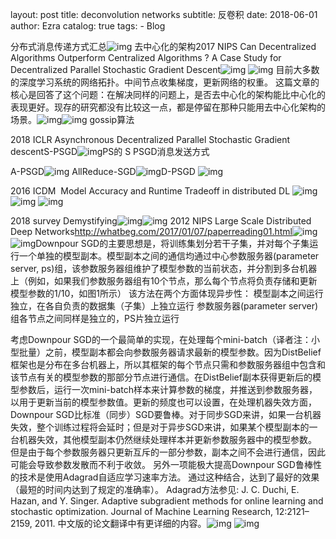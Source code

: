layout:     post
title:      deconvolution networks 
subtitle:   反卷积
date:       2018-06-01
author:     Ezra
catalog: true
tags:
    - Blog 

分布式消息传递方式汇总![img](https://github.com/ezraxe/ezraxe.github.io/raw/master/img//Image(7).png) 去中心化的架构2017 NIPS Can Decentralized Algorithms Outperform Centralized Algorithms ? A Case Study for Decentralized Parallel Stochastic Gradient Descent![img](https://github.com/ezraxe/ezraxe.github.io/raw/master/img/Image(8).png) ![img](Image(9).png) 目前大多数的深度学习系统的网络拓扑。中间节点收集梯度，更新网络的权重。 这篇文章的核心是回答了这个问题：在解决同样的问题上，是否去中心化的架构能比中心化的表现更好。现存的研究都没有比较这一点，都是停留在那种只能用去中心化架构的场景。![img](https://github.com/ezraxe/ezraxe.github.io/raw/master/img/Image(10).png)![img](https://github.com/ezraxe/ezraxe.github.io/raw/master/img/Image(11).png) gossip算法

 2018 ICLR Asynchronous Decentralized Parallel Stochastic Gradient descentS-PSGD![img](https://github.com/ezraxe/ezraxe.github.io/raw/master/img/Image(12).png)PS的 S PSGD消息发送方式

 A-PSGD![img](https://github.com/ezraxe/ezraxe.github.io/raw/master/img/Image(13).png) AllReduce-SGD![img](https://github.com/ezraxe/ezraxe.github.io/raw/master/img/Image(14).png)D-PSGD ![img](https://github.com/ezraxe/ezraxe.github.io/raw/master/img/Image(15).png)  

2016 ICDM  Model Accuracy and Runtime Tradeoff in distributed DL ![img](https://github.com/ezraxe/ezraxe.github.io/raw/master/img/Image(16).png)    ![img](https://github.com/ezraxe/ezraxe.github.io/raw/master/img/Image(17).png) ![img](https://github.com/ezraxe/ezraxe.github.io/raw/master/img/Image(18).png) 

2018 survey Demystifying![img](https://github.com/ezraxe/ezraxe.github.io/raw/master/img/Image(19).png)![img](https://github.com/ezraxe/ezraxe.github.io/raw/master/img/Image(20).png) 2012 NIPS Large Scale Distributed Deep Networks<http://whatbeg.com/2017/01/07/paperreading01.html>![img](https://github.com/ezraxe/ezraxe.github.io/raw/master/img/Image(21).png)![img](https://github.com/ezraxe/ezraxe.github.io/raw/master/img/Image(22).png)Downpour SGD的主要思想是，将训练集划分若干子集，并对每个子集运行一个单独的模型副本。模型副本之间的通信均通过中心参数服务器(parameter server, ps)组，该参数服务器组维护了模型参数的当前状态，并分割到多台机器上（例如，如果我们参数服务器组有10个节点，那么每个节点将负责存储和更新模型参数的1/10，如图1所示）
该方法在两个方面体现异步性：
模型副本之间运行独立，在各自负责的数据集（子集）上独立运行
参数服务器(parameter server)组各节点之间同样是独立的，PS片独立运行

考虑Downpour SGD的一个最简单的实现，在处理每个mini-batch（译者注：小型批量）之前，模型副本都会向参数服务器请求最新的模型参数。因为DistBelief框架也是分布在多台机器上，所以其框架的每个节点只需和参数服务器组中包含和该节点有关的模型参数的那部分节点进行通信。在DistBelief副本获得更新后的模型参数后，运行一次mini-batch样本来计算参数的梯度，并推送到参数服务器，以用于更新当前的模型参数值。更新的频度也可以设置，在处理机器失效方面，Downpour SGD比标准（同步）SGD要鲁棒。对于同步SGD来讲，如果一台机器失效，整个训练过程将会延时；但是对于异步SGD来讲，如果某个模型副本的一台机器失效，其他模型副本仍然继续处理样本并更新参数服务器中的模型参数。
但是由于每个参数服务器只更新互斥的一部分参数，副本之间不会进行通信，因此可能会导致参数发散而不利于收敛。
另外一项能极大提高Downpour SGD鲁棒性的技术是使用Adagrad自适应学习速率方法。
通过这种结合，达到了最好的效果（最短的时间内达到了规定的准确率）。
Adagrad方法参见:
J. C. Duchi, E. Hazan, and Y. Singer. Adaptive subgradient methods for online learning and stochastic optimization. Journal of Machine Learning Research, 12:2121–2159, 2011.
中文版的论文翻译中有更详细的内容。![img](https://github.com/ezraxe/ezraxe.github.io/raw/master/img/Image(23).png) ![img](https://github.com/ezraxe/ezraxe.github.io/raw/master/img/Image(24).png)          